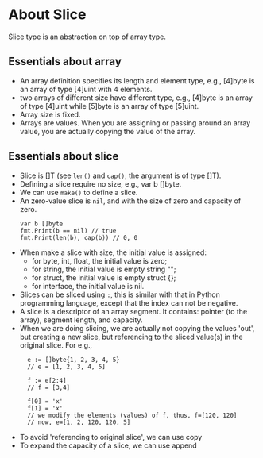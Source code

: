 # About Slice

Slice type is an abstraction on top of array type. 

## Essentials about array
- An array definition specifies its length and element type, e.g., [4]byte is an array of type [4]uint with 4 elements. 
- two arrays of different size have different type, e.g., [4]byte is an array of type [4]uint while [5]byte is an array of type [5]uint.
- Array size is fixed.
- Arrays are values. When you are assigning or passing around an array value, you are actually copying the value of the array.

## Essentials about slice
- Slice is []T (see `len()` and `cap()`, the argument is of type []T).
- Defining a slice require no size, e.g., var b []byte.
- We can use `make()` to define a slice.
- An zero-value slice is `nil`, and with the size of zero and capacity of zero. 
  ```
  var b []byte
  fmt.Print(b == nil) // true
  fmt.Print(len(b), cap(b)) // 0, 0
  ```
- When make a slice with size, the initial value is assigned:
    - for byte, int, float, the initial value is zero;
    - for string, the initial value is empty string "";
    - for struct, the initial value is empty struct {};
    - for interface, the initial value is nil.
- Slices can be sliced using `:`, this is similar with that in Python programming language, except that the index can not be negative.
- A slice is a descriptor of an array segment. It contains: pointer (to the array), segment length, and capacity.
- When we are doing slicing, we are actually not copying the values 'out', but creating a new slice, but referencing to the sliced value(s)
  in the original slice. For e.g.,
  ```
	e := []byte{1, 2, 3, 4, 5}
	// e = [1, 2, 3, 4, 5]

	f := e[2:4]
    // f = [3,4]

	f[0] = 'x'
	f[1] = 'x'
    // we modify the elements (values) of f, thus, f=[120, 120]
	// now, e=[1, 2, 120, 120, 5]
  ```
- To avoid 'referencing to original slice', we can use copy
- To expand the capacity of a slice, we can use append